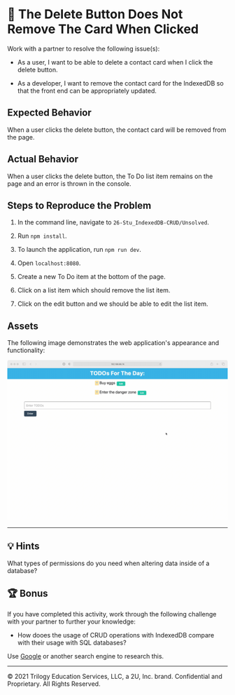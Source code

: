 # 🐛 The Delete Button Does Not Remove The Card When Clicked

Work with a partner to resolve the following issue(s):

* As a user, I want to be able to delete a contact card when I click the delete button.

* As a developer, I want to remove the contact card for the IndexedDB so that the front end can be appropriately updated.

## Expected Behavior

When a user clicks the delete button, the contact card will be removed from the page.

## Actual Behavior

When a user clicks the delete button, the To Do list item  remains on the page and an error is thrown in the console.

## Steps to Reproduce the Problem

1. In the command line, navigate to `26-Stu_IndexedDB-CRUD/Unsolved`.

2. Run `npm install`.

3. To launch the application, run `npm run dev`.

4. Open `localhost:8080`.

5. Create a new To Do item at the bottom of the page.

6. Click on a list item which should remove the list item.

7. Click on the edit button and we should be able to edit the list item.

## Assets

The following image demonstrates the web application's appearance and functionality:

![Demo of the TODO list by adding, removing, and editing a list item](./Assets/todo-list.gif)

---

## 💡 Hints

What types of permissions do you need when altering data inside of a database? 

## 🏆 Bonus

If you have completed this activity, work through the following challenge with your partner to further your knowledge:

* How dooes the usage of CRUD operations with IndexedDB compare with their usage with SQL databases? 

Use [Google](https://www.google.com) or another search engine to research this.

---
© 2021 Trilogy Education Services, LLC, a 2U, Inc. brand. Confidential and Proprietary. All Rights Reserved.